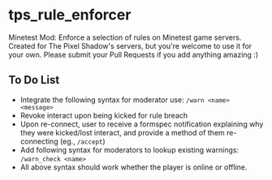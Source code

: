 # tps_rule_enforcer
Minetest Mod: Enforce a selection of rules on Minetest game servers. Created for The Pixel Shadow's servers, but you're welcome to use it for your own. Please submit your Pull Requests if you add anything amazing  :)

## To Do List
- Integrate the following syntax for moderator use: ```/warn <name> <message>```
- Revoke interact upon being kicked for rule breach
- Upon re-connect, user to receive a formspec notification explaining why they were kicked/lost interact, and provide a method of them re-connecting (eg., ```/accept```)
- Add following syntax for moderators to lookup existing warnings: ```/warn_check <name>```
- All above syntax should work whether the player is online or offline.
